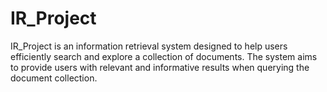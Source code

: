 # IR_Project
IR_Project is an information retrieval system designed to help users efficiently search and explore a collection of  documents. The system aims to provide users with relevant and informative results when querying the document collection.
